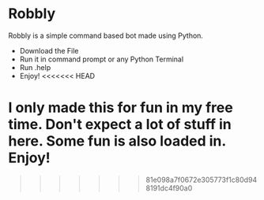 # Robbly
 Robbly is a simple command based bot made using Python.

- Download the File
- Run it in command prompt or any Python Terminal
- Run .help
- Enjoy!
<<<<<<< HEAD

I only made this for fun in my free time. Don't expect a lot of stuff in here.
Some fun is also loaded in. Enjoy!
=======
>>>>>>> 81e098a7f0672e305773f1c80d948191dc4f90a0
